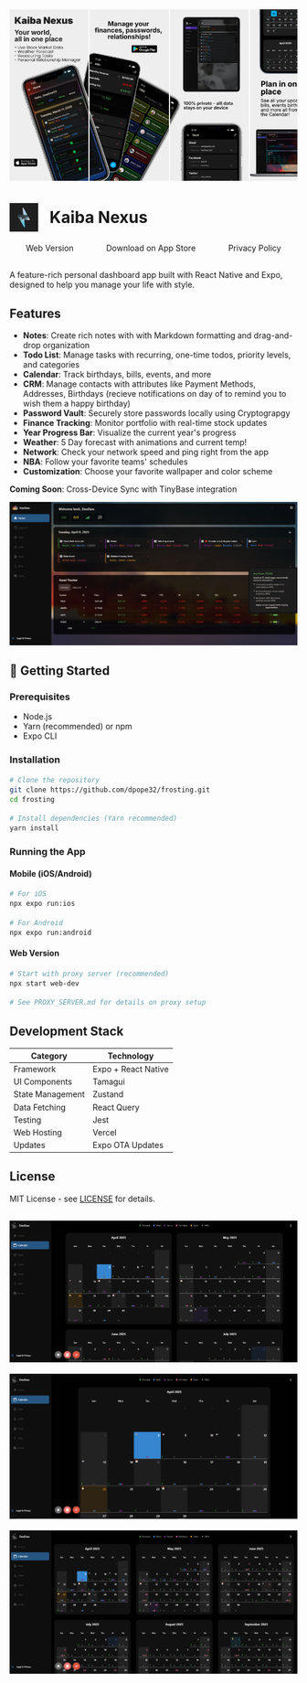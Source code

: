 <div style="display: flex; gap: 2px; margin-bottom: 20px; overflow-x: auto;">
  <img src="assets/screenshots/iosAppstore/image1.png" style="height: 300px; width: auto; object-fit: cover;" />
  <img src="assets/screenshots/iosAppstore/image2.png" style="height: 300px; width: auto; object-fit: cover;" />
  <img src="assets/screenshots/iosAppstore/image3.png" style="height: 300px; width: auto; object-fit: cover;" />
  <img src="assets/screenshots/iosAppstore/image4.png" style="height: 300px; width: auto; object-fit: cover;" />
  <img src="assets/screenshots/iosAppstore/image5.png" style="height: 300px; width: auto; object-fit: cover;" />
</div>

<h1 style="display: flex; align-items: center; margin-bottom: 20px;">
  <img src="assets/images/icon.png" style="height: 50px; width: auto; margin-right: 20px;" />
  Kaiba Nexus
</h1>

<div style="display: flex; justify-content: space-around; margin-bottom: 30px;">
  <a href="https://kaiba.vercel.app/" style="text-decoration: none; padding: 0 15px;">Web Version</a>
  <a href="https://apps.apple.com/us/app/kaiba-nexus/id6743065823" style="text-decoration: none; padding: 0 15px;">Download on App Store</a>
  <a href="https://deedaw.cc/pages/privacy.html" style="text-decoration: none; padding: 0 15px;">Privacy Policy</a>
</div>

A feature-rich personal dashboard app built with React Native and Expo, designed to help you manage your life with style.

## Features

- **Notes**: Create rich notes with with Markdown formatting and drag-and-drop organization
- **Todo List**: Manage tasks with recurring, one-time todos, priority levels, and categories
- **Calendar**: Track birthdays, bills, events, and more
- **CRM**: Manage contacts with attributes like Payment Methods, Addresses, Birthdays (recieve notifications on day of to remind you to wish them a happy birthday)
- **Password Vault**: Securely store passwords locally using Cryptograpgy
- **Finance Tracking**: Monitor portfolio with real-time stock updates
- **Year Progress Bar**: Visualize the current year's progress
- **Weather**: 5 Day forecast with animations and current temp! 
- **Network**: Check your network speed and ping right from the app
- **NBA**: Follow your favorite teams' schedules
- **Customization**: Choose your favorite wallpaper and color scheme

**Coming Soon**: Cross-Device Sync with TinyBase integration

![Home Screen Preview](assets/screenshots/web/loaded.png)

## 🚀 Getting Started

### Prerequisites

- Node.js 
- Yarn (recommended) or npm
- Expo CLI

### Installation

```bash
# Clone the repository
git clone https://github.com/dpope32/frosting.git
cd frosting

# Install dependencies (Yarn recommended)
yarn install
```

### Running the App

#### Mobile (iOS/Android)
```bash
# For iOS
npx expo run:ios

# For Android
npx expo run:android
```

#### Web Version
```bash
# Start with proxy server (recommended)
npx start web-dev

# See PROXY_SERVER.md for details on proxy setup
```

## Development Stack

| Category           | Technology       |
|--------------------|------------------|
| Framework          | Expo + React Native |
| UI Components      | Tamagui          |
| State Management   | Zustand          |
| Data Fetching      | React Query      |
| Testing            | Jest             |
| Web Hosting        | Vercel           |
| Updates            | Expo OTA Updates |

## License

MIT License - see [LICENSE](LICENSE) for details.

<div style="display: flex; flex-direction: column; gap: 20px; margin-top: 30px;">
  <img src="assets/screenshots/web/web2.png" style="width: 100%; max-width: 800px;" />
  <img src="assets/screenshots/web/web1.png" style="width: 100%; max-width: 800px;" />
  <img src="assets/screenshots/web/web3.png" style="width: 100%; max-width: 800px;" />
</div>
